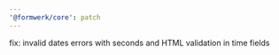 ```yaml
---
'@formwerk/core': patch
---
```


fix: invalid dates errors with seconds and HTML validation in time fields
